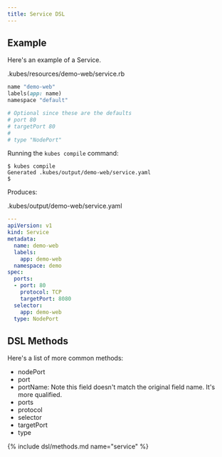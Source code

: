 ```yaml
---
title: Service DSL
---
```


## Example

Here's an example of a Service.

.kubes/resources/demo-web/service.rb

```ruby
name "demo-web"
labels(app: name)
namespace "default"

# Optional since these are the defaults
# port 80
# targetPort 80
#
# type "NodePort"
```

Running the `kubes compile` command:

    $ kubes compile
    Generated .kubes/output/demo-web/service.yaml
    $

Produces:

.kubes/output/demo-web/service.yaml

```yaml
---
apiVersion: v1
kind: Service
metadata:
  name: demo-web
  labels:
    app: demo-web
  namespace: demo
spec:
  ports:
  - port: 80
    protocol: TCP
    targetPort: 8080
  selector:
    app: demo-web
  type: NodePort
```

## DSL Methods

Here's a list of more common methods:

* nodePort
* port
* portName: Note this field doesn't match the original field name. It's more qualified.
* ports
* protocol
* selector
* targetPort
* type

{% include dsl/methods.md name="service" %}
